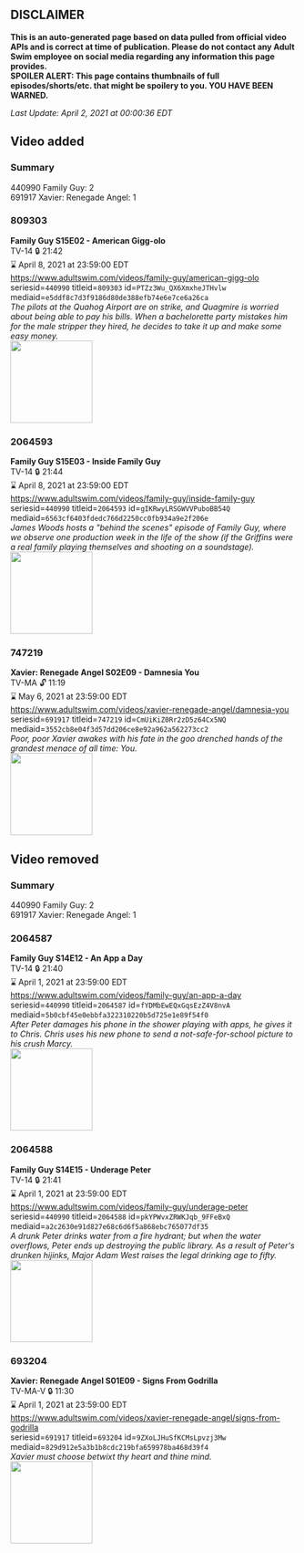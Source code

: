 ## DISCLAIMER
**This is an auto-generated page based on data pulled from official video APIs and is correct at time of publication. Please do not contact any Adult Swim employee on social media regarding any information this page provides.**  
**SPOILER ALERT: This page contains thumbnails of full episodes/shorts/etc. that might be spoilery to you. YOU HAVE BEEN WARNED.**  

_Last Update: April 2, 2021 at 00:00:36 EDT_
## Video added
### Summary
440990 Family Guy: 2  
691917 Xavier: Renegade Angel: 1  
### 809303
**Family Guy S15E02 - American Gigg-olo**  
TV-14 🔒 21:42  
⌛ April 8, 2021 at 23:59:00 EDT  
https://www.adultswim.com/videos/family-guy/american-gigg-olo  
seriesid=`440990` titleid=`809303` id=`PTZz3Wu_QX6XmxheJTHvlw` mediaid=`e5ddf8c7d3f9186d80de388efb74e6e7ce6a26ca`  
_The pilots at the Quahog Airport are on strike, and Quagmire is worried about being able to pay his bills. When a bachelorette party mistakes him for the male stripper they hired, he decides to take it up and make some easy money._  
<a href="https://i.cdn.turner.com/adultswim/big/video/american-gigg-olo/familyguy_1319_air_cid-304HN.jpg"><img src="https://i.cdn.turner.com/adultswim/big/video/american-gigg-olo/familyguy_1319_air_cid-304HN.jpg" height="144px" /></a>
### 2064593
**Family Guy S15E03 - Inside Family Guy**  
TV-14 🔒 21:44  
⌛ April 8, 2021 at 23:59:00 EDT  
https://www.adultswim.com/videos/family-guy/inside-family-guy  
seriesid=`440990` titleid=`2064593` id=`gIKRwyLRSGWVVPuboBB54Q` mediaid=`6563cf6403fdedc766d2250cc0fb934a9e2f206e`  
_James Woods hosts a "behind the scenes" episode of Family Guy, where we observe one production week in the life of the show (if the Griffins were a real family playing themselves and shooting on a soundstage)._  
<a href="https://i.cdn.turner.com/adultswim/big/video/inside-family-guy/familyguy_1320_air_cid-304HP.jpg"><img src="https://i.cdn.turner.com/adultswim/big/video/inside-family-guy/familyguy_1320_air_cid-304HP.jpg" height="144px" /></a>
### 747219
**Xavier: Renegade Angel S02E09 - Damnesia You**  
TV-MA 🔓 11:19  
⌛ May 6, 2021 at 23:59:00 EDT  
https://www.adultswim.com/videos/xavier-renegade-angel/damnesia-you  
seriesid=`691917` titleid=`747219` id=`CmUiKiZ0Rr2zD5z64Cx5NQ` mediaid=`3552cb8e04f3d57dd206ce8e92a962a562273cc2`  
_Poor, poor Xavier awakes with his fate in the goo drenched hands of the grandest menace of all time: You._  
<a href="https://i.cdn.turner.com/adultswim/big/video/episode-thumbs-16x9/xavier_cc_209_pt2-04.jpg"><img src="https://i.cdn.turner.com/adultswim/big/video/episode-thumbs-16x9/xavier_cc_209_pt2-04.jpg" height="144px" /></a>
## Video removed
### Summary
440990 Family Guy: 2  
691917 Xavier: Renegade Angel: 1  
### 2064587
**Family Guy S14E12 - An App a Day**  
TV-14 🔒 21:40  
⌛ April 1, 2021 at 23:59:00 EDT  
https://www.adultswim.com/videos/family-guy/an-app-a-day  
seriesid=`440990` titleid=`2064587` id=`fYDMbEwEQxGqsEzZ4V8nvA` mediaid=`5b0cbf45e0ebbfa322310220b5d725e1e89f54f0`  
_After Peter damages his phone in the shower playing with apps, he gives it to Chris. Chris uses his new phone to send a not-safe-for-school picture to his crush Marcy._  
<a href="https://i.cdn.turner.com/adultswim/big/video/an-app-a-day/familyguy_1312_air_cid-2XXDT.jpg"><img src="https://i.cdn.turner.com/adultswim/big/video/an-app-a-day/familyguy_1312_air_cid-2XXDT.jpg" height="144px" /></a>
### 2064588
**Family Guy S14E15 - Underage Peter**  
TV-14 🔒 21:41  
⌛ April 1, 2021 at 23:59:00 EDT  
https://www.adultswim.com/videos/family-guy/underage-peter  
seriesid=`440990` titleid=`2064588` id=`pkYPWvxZRWKJqb_9FFeBxQ` mediaid=`a2c2630e91d827e68c6d6f5a868ebc765077df35`  
_A drunk Peter drinks water from a fire hydrant; but when the water overflows, Peter ends up destroying the public library.  As a result of Peter's drunken hijinks, Major Adam West raises the legal drinking age to fifty._  
<a href="https://i.cdn.turner.com/adultswim/big/video/underage-peter/familyguy_1313_air_cid-2YN9K.jpg"><img src="https://i.cdn.turner.com/adultswim/big/video/underage-peter/familyguy_1313_air_cid-2YN9K.jpg" height="144px" /></a>
### 693204
**Xavier: Renegade Angel S01E09 - Signs From Godrilla**  
TV-MA-V 🔒 11:30  
⌛ April 1, 2021 at 23:59:00 EDT  
https://www.adultswim.com/videos/xavier-renegade-angel/signs-from-godrilla  
seriesid=`691917` titleid=`693204` id=`9ZXoLJHuSfKCMsLpvzj3Mw` mediaid=`829d912e5a3b1b8cdc219bfa659978ba468d39f4`  
_Xavier must choose betwixt thy heart and thine mind._  
<a href="https://media.cdn.adultswim.com/uploads/20210104/thumbnails/2_21141729456-xavier_109.jpg"><img src="https://media.cdn.adultswim.com/uploads/20210104/thumbnails/2_21141729456-xavier_109.jpg" height="144px" /></a>
